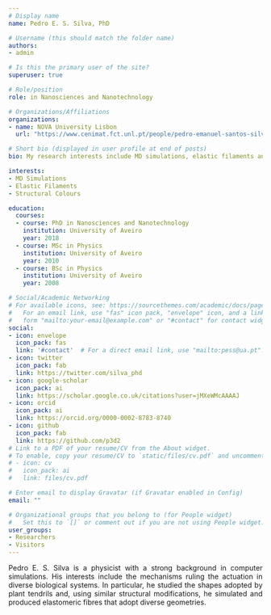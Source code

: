 ```yaml
---
# Display name
name: Pedro E. S. Silva, PhD

# Username (this should match the folder name)
authors:
- admin

# Is this the primary user of the site?
superuser: true

# Role/position
role: in Nanosciences and Nanotechnology

# Organizations/Affiliations
organizations:
- name: NOVA University Lisbon
  url: "https://www.cenimat.fct.unl.pt/people/pedro-emanuel-santos-silva"

# Short bio (displayed in user profile at end of posts)
bio: My research interests include MD simulations, elastic filaments and structural colours.

interests:
- MD Simulations
- Elastic Filaments
- Structural Colours

education:
  courses:
  - course: PhD in Nanosciences and Nanotechnology
    institution: University of Aveiro
    year: 2018
  - course: MSc in Physics
    institution: University of Aveiro
    year: 2010
  - course: BSc in Physics
    institution: University of Aveiro
    year: 2008

# Social/Academic Networking
# For available icons, see: https://sourcethemes.com/academic/docs/page-builder/#icons
#   For an email link, use "fas" icon pack, "envelope" icon, and a link in the
#   form "mailto:your-email@example.com" or "#contact" for contact widget.
social:
- icon: envelope
  icon_pack: fas
  link: '#contact'  # For a direct email link, use "mailto:pess@ua.pt".
- icon: twitter
  icon_pack: fab
  link: https://twitter.com/silva_phd
- icon: google-scholar
  icon_pack: ai
  link: https://scholar.google.co.uk/citations?user=jMXeWMcAAAAJ
- icon: orcid
  icon_pack: ai
  link: https://orcid.org/0000-0002-8783-8740
- icon: github
  icon_pack: fab
  link: https://github.com/p3d2
# Link to a PDF of your resume/CV from the About widget.
# To enable, copy your resume/CV to `static/files/cv.pdf` and uncomment the lines below.
# - icon: cv
#   icon_pack: ai
#   link: files/cv.pdf

# Enter email to display Gravatar (if Gravatar enabled in Config)
email: ""

# Organizational groups that you belong to (for People widget)
#   Set this to `[]` or comment out if you are not using People widget.
user_groups:
- Researchers
- Visitors
---
```


<p style="text-align:justify">Pedro E. S. Silva is a physicist with a strong background in computer simulations. His interests include the mechanisms ruling the actuation in diverse biological systems. In particular, he studied the shapes adopted by plant tendrils and, using similar structural modifications, he simulated and produced elastomeric fibres that adopt diverse geometries.</p>
